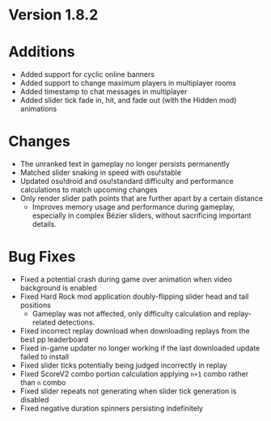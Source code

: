 Version 1.8.2
=============

# Additions

- Added support for cyclic online banners
- Added support to change maximum players in multiplayer rooms
- Added timestamp to chat messages in multiplayer
- Added slider tick fade in, hit, and fade out (with the Hidden mod) animations

# Changes

- The unranked text in gameplay no longer persists permanently
- Matched slider snaking in speed with osu!stable
- Updated osu!droid and osu!standard difficulty and performance calculations to match upcoming changes
- Only render slider path points that are further apart by a certain distance 
  - Improves memory usage and performance during gameplay, especially in complex Bézier sliders, without
    sacrificing important details.

# Bug Fixes

- Fixed a potential crash during game over animation when video background is enabled
- Fixed Hard Rock mod application doubly-flipping slider head and tail positions
  - Gameplay was not affected, only difficulty calculation and replay-related detections.
- Fixed incorrect replay download when downloading replays from the best pp leaderboard
- Fixed in-game updater no longer working if the last downloaded update failed to install
- Fixed slider ticks potentially being judged incorrectly in replay
- Fixed ScoreV2 combo portion calculation applying `n+1` combo rather than `n` combo
- Fixed slider repeats not generating when slider tick generation is disabled
- Fixed negative duration spinners persisting indefinitely
